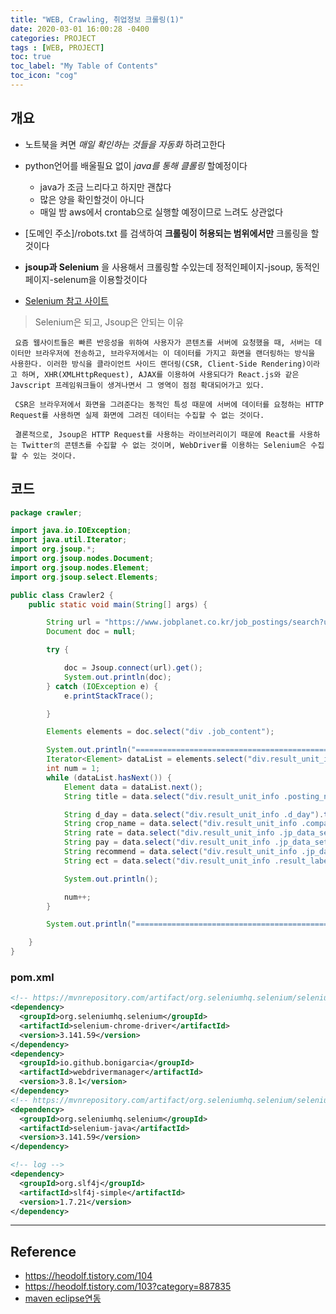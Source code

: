 ```yaml
---
title: "WEB, Crawling, 취업정보 크롤링(1)"
date: 2020-03-01 16:00:28 -0400
categories: PROJECT
tags : [WEB, PROJECT]
toc: true
toc_label: "My Table of Contents"
toc_icon: "cog"
---
```

## 개요
- 노트북을 켜면 _매일 확인하는 것들을 자동화_ 하려고한다
- python언어를 배울필요 없이 _java를 통해 클롤링_ 할예정이다
  - java가 조금 느리다고 하지만 괜찮다
  - 많은 양을 확인할것이 아니다
  - 매일 밤 aws에서 crontab으로 실행할 예정이므로 느려도 상관없다
- [도메인 주소]/robots.txt 를 검색하여 __크롤링이 허용되는 범위에서만__ 크롤링을 할것이다
- __jsoup과 Selenium__ 을 사용해서 크롤링할 수있는데 정적인페이지-jsoup, 동적인페이지-selenum을 이용할것이다

- [Selenium 참고 사이트](https://heodolf.tistory.com/103?category=887835)
> Selenium은 되고, Jsoup은 안되는 이유

```
 요즘 웹사이트들은 빠른 반응성을 위하여 사용자가 콘텐츠를 서버에 요청했을 때, 서버는 데이터만 브라우저에 전송하고, 브라우저에서는 이 데이터를 가지고 화면을 랜더링하는 방식을 사용한다. 이러한 방식을 클라이언트 사이드 랜더링(CSR, Client-Side Rendering)이라고 하며, XHR(XMLHttpRequest), AJAX를 이용하여 사용되다가 React.js와 같은 Javscript 프레임워크들이 생겨나면서 그 영역이 점점 확대되어가고 있다.

 CSR은 브라우저에서 화면을 그려준다는 동적인 특성 때문에 서버에 데이터를 요청하는 HTTP Request를 사용하면 실제 화면에 그려진 데이터는 수집할 수 없는 것이다.

 결론적으로, Jsoup은 HTTP Request를 사용하는 라이브러리이기 때문에 React를 사용하는 Twitter의 콘텐츠를 수집할 수 없는 것이며, WebDriver를 이용하는 Selenium은 수집할 수 있는 것이다.
```

## 코드

```java
package crawler;

import java.io.IOException;
import java.util.Iterator;
import org.jsoup.*;
import org.jsoup.nodes.Document;
import org.jsoup.nodes.Element;
import org.jsoup.select.Elements;

public class Crawler2 {
	public static void main(String[] args) {

		String url = "https://www.jobplanet.co.kr/job_postings/search?utf8=%E2%9C%93&jp_min_overall=2.0&recruitment_type_ids%5B%5D=1&recruitment_type_ids%5B%5D=4&city_ids%5B%5D=1&city_ids%5B%5D=2&occupation_level2_ids%5B%5D=11604&order_by=score";
		Document doc = null;

		try {

			doc = Jsoup.connect(url).get();
			System.out.println(doc);
		} catch (IOException e) {
			e.printStackTrace();

		}

		Elements elements = doc.select("div .job_content");

		System.out.println("============================================================");
		Iterator<Element> dataList = elements.select("div.result_unit_info").iterator();
		int num = 1;
		while (dataList.hasNext()) {
			Element data = dataList.next();
			String title = data.select("div.result_unit_info .posting_name").text();

			String d_day = data.select("div.result_unit_info .d_day").text();	// D-3, 채용시 마감, 상시채용, 오늘마감
			String crop_name = data.select("div.result_unit_info .company_name a").text();
			String rate = data.select("div.result_unit_info .jp_data_set .rate").text();
			String pay = data.select("div.result_unit_info .jp_data_set .salary").text();
			String recommend = data.select("div.result_unit_info .jp_data_set .recommend").text();
			String ect = data.select("div.result_unit_info .result_labels").text();

			System.out.println();

			num++;
		}

		System.out.println("============================================================");

	}
}

```

### pom.xml

```xml
<!-- https://mvnrepository.com/artifact/org.seleniumhq.selenium/selenium-chrome-driver -->
<dependency>
  <groupId>org.seleniumhq.selenium</groupId>
  <artifactId>selenium-chrome-driver</artifactId>
  <version>3.141.59</version>
</dependency>
<dependency>
  <groupId>io.github.bonigarcia</groupId>
  <artifactId>webdrivermanager</artifactId>
  <version>3.8.1</version>
</dependency>
<!-- https://mvnrepository.com/artifact/org.seleniumhq.selenium/selenium-java -->
<dependency>
  <groupId>org.seleniumhq.selenium</groupId>
  <artifactId>selenium-java</artifactId>
  <version>3.141.59</version>
</dependency>

<!-- log -->
<dependency>
  <groupId>org.slf4j</groupId>
  <artifactId>slf4j-simple</artifactId>
  <version>1.7.21</version>
</dependency>
```

---
## Reference
- <https://heodolf.tistory.com/104>
- <https://heodolf.tistory.com/103?category=887835>
- [maven eclipse연동](https://nowonbun.tistory.com/535)
